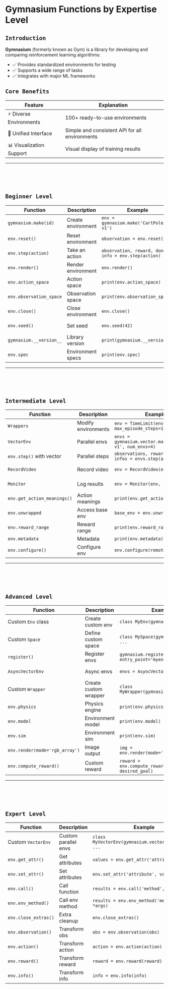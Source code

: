# Gymnasium Functions by Expertise Level

## `Introduction`
**Gymnasium** (formerly known as Gym) is a library for developing and comparing reinforcement learning algorithms:

- ✅ Provides standardized environments for testing
- ✅ Supports a wide range of tasks
- ✅ Integrates with major ML frameworks

## `Core Benefits`

| Feature | Explanation |
|---------|-------------|
| ⚡ Diverse Environments | 100+ ready-to-use environments |
| 🧠 Unified Interface | Simple and consistent API for all environments |
| 📊 Visualization Support | Visual display of training results |

---
<br><br><br>

## `Beginner Level`

| Function | Description | Example | Output |
|----------|-------------|---------|--------|
| `gymnasium.make(id)` | Create environment | `env = gymnasium.make('CartPole-v1')` | Environment object |
| `env.reset()` | Reset environment | `observation = env.reset()` | Initial state |
| `env.step(action)` | Take an action | `observation, reward, done, info = env.step(action)` | Action results |
| `env.render()` | Render environment | `env.render()` | Display window |
| `env.action_space` | Action space | `print(env.action_space)` | Possible actions info |
| `env.observation_space` | Observation space | `print(env.observation_space)` | State information |
| `env.close()` | Close environment | `env.close()` | Release resources |
| `env.seed()` | Set seed | `env.seed(42)` | Reproducible results |
| `gymnasium.__version__` | Library version | `print(gymnasium.__version__)` | Version number |
| `env.spec` | Environment specs | `print(env.spec)` | Environment info |

---
<br><br><br>

## `Intermediate Level`

| Function | Description | Example | Output |
|----------|-------------|---------|--------|
| `Wrappers` | Modify environments | `env = TimeLimit(env, max_episode_steps=100)` | Modified environment |
| `VectorEnv` | Parallel envs | `envs = gymnasium.vector.make('CartPole-v1', num_envs=4)` | Multiple environments |
| `env.step()` with vector | Parallel steps | `observations, rewards, dones, infos = envs.step(actions)` | Multiple steps |
| `RecordVideo` | Record video | `env = RecordVideo(env, 'videos')` | Session recordings |
| `Monitor` | Log results | `env = Monitor(env, 'results')` | Statistics logging |
| `env.get_action_meanings()` | Action meanings | `print(env.get_action_meanings())` | Action interpretations |
| `env.unwrapped` | Access base env | `base_env = env.unwrapped` | Unwrapped environment |
| `env.reward_range` | Reward range | `print(env.reward_range)` | Min/max reward |
| `env.metadata` | Metadata | `print(env.metadata)` | Additional info |
| `env.configure()` | Configure env | `env.configure(remotes=1)` | Change settings |

---
<br><br><br>

## `Advanced Level`

| Function | Description | Example | Output |
|----------|-------------|---------|--------|
| Custom `Env` class | Create custom env | `class MyEnv(gymnasium.Env): ...` | New environment |
| Custom `Space` | Define custom space | `class MySpace(gymnasium.Space): ...` | New space |
| `register()` | Register envs | `gymnasium.register(id='MyEnv-v0', entry_point='myenv:MyEnv')` | Registered env |
| `AsyncVectorEnv` | Async envs | `envs = AsyncVectorEnv([make_env])` | Parallel envs |
| Custom `Wrapper` | Create custom wrapper | `class MyWrapper(gymnasium.Wrapper): ...` | Modified behavior |
| `env.physics` | Physics engine | `print(env.physics)` | Access engine |
| `env.model` | Environment model | `print(env.model)` | Environment structure |
| `env.sim` | Environment sim | `print(env.sim)` | Simulation state |
| `env.render(mode='rgb_array')` | Image output | `img = env.render(mode='rgb_array')` | Pixel array |
| `env.compute_reward()` | Custom reward | `reward = env.compute_reward(achieved_goal, desired_goal)` | Custom reward |

---
<br><br><br>

## `Expert Level`

| Function | Description | Example | Output |
|----------|-------------|---------|--------|
| Custom `VectorEnv` | Custom parallel envs | `class MyVectorEnv(gymnasium.vector.VectorEnv): ...` | Parallel implementation |
| `env.get_attr()` | Get attributes | `values = env.get_attr('attribute')` | Read properties |
| `env.set_attr()` | Set attributes | `env.set_attr('attribute', value)` | Modify properties |
| `env.call()` | Call function | `results = env.call('method', *args)` | Execute methods |
| `env.env_method()` | Call env method | `results = env.env_method('method', *args)` | Execute on envs |
| `env.close_extras()` | Extra cleanup | `env.close_extras()` | Release extra resources |
| `env.observation()` | Transform obs | `obs = env.observation(obs)` | Process observation |
| `env.action()` | Transform action | `action = env.action(action)` | Process action |
| `env.reward()` | Transform reward | `reward = env.reward(reward)` | Process reward |
| `env.info()` | Transform info | `info = env.info(info)` | Process information |